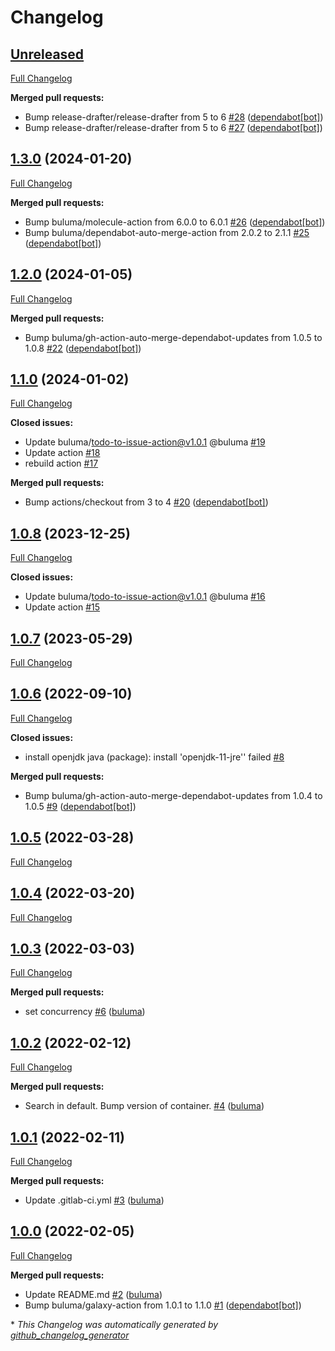 # Changelog

## [Unreleased](https://github.com/buluma/ansible-role-java/tree/HEAD)

[Full Changelog](https://github.com/buluma/ansible-role-java/compare/1.3.0...HEAD)

**Merged pull requests:**

- Bump release-drafter/release-drafter from 5 to 6 [\#28](https://github.com/buluma/ansible-role-java/pull/28) ([dependabot[bot]](https://github.com/apps/dependabot))
- Bump release-drafter/release-drafter from 5 to 6 [\#27](https://github.com/buluma/ansible-role-java/pull/27) ([dependabot[bot]](https://github.com/apps/dependabot))

## [1.3.0](https://github.com/buluma/ansible-role-java/tree/1.3.0) (2024-01-20)

[Full Changelog](https://github.com/buluma/ansible-role-java/compare/1.2.0...1.3.0)

**Merged pull requests:**

- Bump buluma/molecule-action from 6.0.0 to 6.0.1 [\#26](https://github.com/buluma/ansible-role-java/pull/26) ([dependabot[bot]](https://github.com/apps/dependabot))
- Bump buluma/dependabot-auto-merge-action from 2.0.2 to 2.1.1 [\#25](https://github.com/buluma/ansible-role-java/pull/25) ([dependabot[bot]](https://github.com/apps/dependabot))

## [1.2.0](https://github.com/buluma/ansible-role-java/tree/1.2.0) (2024-01-05)

[Full Changelog](https://github.com/buluma/ansible-role-java/compare/1.1.0...1.2.0)

**Merged pull requests:**

- Bump buluma/gh-action-auto-merge-dependabot-updates from 1.0.5 to 1.0.8 [\#22](https://github.com/buluma/ansible-role-java/pull/22) ([dependabot[bot]](https://github.com/apps/dependabot))

## [1.1.0](https://github.com/buluma/ansible-role-java/tree/1.1.0) (2024-01-02)

[Full Changelog](https://github.com/buluma/ansible-role-java/compare/1.0.8...1.1.0)

**Closed issues:**

- Update buluma/todo-to-issue-action@v1.0.1 @buluma [\#19](https://github.com/buluma/ansible-role-java/issues/19)
- Update action [\#18](https://github.com/buluma/ansible-role-java/issues/18)
- rebuild action [\#17](https://github.com/buluma/ansible-role-java/issues/17)

**Merged pull requests:**

- Bump actions/checkout from 3 to 4 [\#20](https://github.com/buluma/ansible-role-java/pull/20) ([dependabot[bot]](https://github.com/apps/dependabot))

## [1.0.8](https://github.com/buluma/ansible-role-java/tree/1.0.8) (2023-12-25)

[Full Changelog](https://github.com/buluma/ansible-role-java/compare/1.0.7...1.0.8)

**Closed issues:**

- Update buluma/todo-to-issue-action@v1.0.1 @buluma [\#16](https://github.com/buluma/ansible-role-java/issues/16)
- Update action [\#15](https://github.com/buluma/ansible-role-java/issues/15)

## [1.0.7](https://github.com/buluma/ansible-role-java/tree/1.0.7) (2023-05-29)

[Full Changelog](https://github.com/buluma/ansible-role-java/compare/1.0.6...1.0.7)

## [1.0.6](https://github.com/buluma/ansible-role-java/tree/1.0.6) (2022-09-10)

[Full Changelog](https://github.com/buluma/ansible-role-java/compare/1.0.5...1.0.6)

**Closed issues:**

- install openjdk java \(package\): install 'openjdk-11-jre'' failed [\#8](https://github.com/buluma/ansible-role-java/issues/8)

**Merged pull requests:**

- Bump buluma/gh-action-auto-merge-dependabot-updates from 1.0.4 to 1.0.5 [\#9](https://github.com/buluma/ansible-role-java/pull/9) ([dependabot[bot]](https://github.com/apps/dependabot))

## [1.0.5](https://github.com/buluma/ansible-role-java/tree/1.0.5) (2022-03-28)

[Full Changelog](https://github.com/buluma/ansible-role-java/compare/1.0.4...1.0.5)

## [1.0.4](https://github.com/buluma/ansible-role-java/tree/1.0.4) (2022-03-20)

[Full Changelog](https://github.com/buluma/ansible-role-java/compare/1.0.3...1.0.4)

## [1.0.3](https://github.com/buluma/ansible-role-java/tree/1.0.3) (2022-03-03)

[Full Changelog](https://github.com/buluma/ansible-role-java/compare/1.0.2...1.0.3)

**Merged pull requests:**

- set concurrency [\#6](https://github.com/buluma/ansible-role-java/pull/6) ([buluma](https://github.com/buluma))

## [1.0.2](https://github.com/buluma/ansible-role-java/tree/1.0.2) (2022-02-12)

[Full Changelog](https://github.com/buluma/ansible-role-java/compare/1.0.1...1.0.2)

**Merged pull requests:**

- Search in default. Bump version of container. [\#4](https://github.com/buluma/ansible-role-java/pull/4) ([buluma](https://github.com/buluma))

## [1.0.1](https://github.com/buluma/ansible-role-java/tree/1.0.1) (2022-02-11)

[Full Changelog](https://github.com/buluma/ansible-role-java/compare/1.0.0...1.0.1)

**Merged pull requests:**

- Update .gitlab-ci.yml [\#3](https://github.com/buluma/ansible-role-java/pull/3) ([buluma](https://github.com/buluma))

## [1.0.0](https://github.com/buluma/ansible-role-java/tree/1.0.0) (2022-02-05)

[Full Changelog](https://github.com/buluma/ansible-role-java/compare/2c15eb1e7b101738904cea4240244e2fee8b1008...1.0.0)

**Merged pull requests:**

- Update README.md [\#2](https://github.com/buluma/ansible-role-java/pull/2) ([buluma](https://github.com/buluma))
- Bump buluma/galaxy-action from 1.0.1 to 1.1.0 [\#1](https://github.com/buluma/ansible-role-java/pull/1) ([dependabot[bot]](https://github.com/apps/dependabot))



\* *This Changelog was automatically generated by [github_changelog_generator](https://github.com/github-changelog-generator/github-changelog-generator)*

